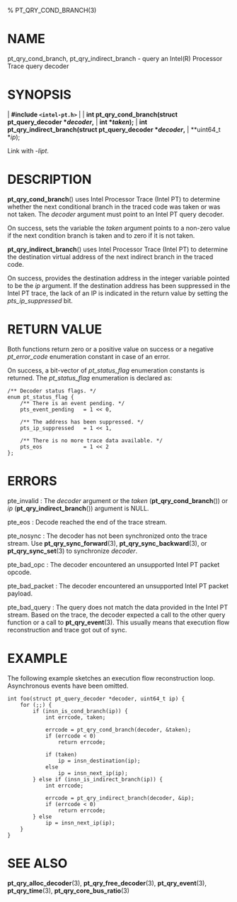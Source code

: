 % PT_QRY_COND_BRANCH(3)

<!---
 ! Copyright (C) 2015-2024 Intel Corporation
 ! SPDX-License-Identifier: BSD-3-Clause
 !
 ! Redistribution and use in source and binary forms, with or without
 ! modification, are permitted provided that the following conditions are met:
 !
 !  * Redistributions of source code must retain the above copyright notice,
 !    this list of conditions and the following disclaimer.
 !  * Redistributions in binary form must reproduce the above copyright notice,
 !    this list of conditions and the following disclaimer in the documentation
 !    and/or other materials provided with the distribution.
 !  * Neither the name of Intel Corporation nor the names of its contributors
 !    may be used to endorse or promote products derived from this software
 !    without specific prior written permission.
 !
 ! THIS SOFTWARE IS PROVIDED BY THE COPYRIGHT HOLDERS AND CONTRIBUTORS "AS IS"
 ! AND ANY EXPRESS OR IMPLIED WARRANTIES, INCLUDING, BUT NOT LIMITED TO, THE
 ! IMPLIED WARRANTIES OF MERCHANTABILITY AND FITNESS FOR A PARTICULAR PURPOSE
 ! ARE DISCLAIMED. IN NO EVENT SHALL THE COPYRIGHT OWNER OR CONTRIBUTORS BE
 ! LIABLE FOR ANY DIRECT, INDIRECT, INCIDENTAL, SPECIAL, EXEMPLARY, OR
 ! CONSEQUENTIAL DAMAGES (INCLUDING, BUT NOT LIMITED TO, PROCUREMENT OF
 ! SUBSTITUTE GOODS OR SERVICES; LOSS OF USE, DATA, OR PROFITS; OR BUSINESS
 ! INTERRUPTION) HOWEVER CAUSED AND ON ANY THEORY OF LIABILITY, WHETHER IN
 ! CONTRACT, STRICT LIABILITY, OR TORT (INCLUDING NEGLIGENCE OR OTHERWISE)
 ! ARISING IN ANY WAY OUT OF THE USE OF THIS SOFTWARE, EVEN IF ADVISED OF THE
 ! POSSIBILITY OF SUCH DAMAGE.
 !-->

# NAME

pt_qry_cond_branch, pt_qry_indirect_branch - query an Intel(R) Processor Trace
query decoder


# SYNOPSIS

| **\#include `<intel-pt.h>`**
|
| **int pt_qry_cond_branch(struct pt_query_decoder \**decoder*,**
|                        **int \**taken*);**
| **int pt_qry_indirect_branch(struct pt_query_decoder \**decoder*,**
|                            **uint64_t \**ip*);

Link with *-lipt*.


# DESCRIPTION

**pt_qry_cond_branch**() uses Intel Processor Trace (Intel PT) to determine
whether the next conditional branch in the traced code was taken or was not
taken.  The *decoder* argument must point to an Intel PT query decoder.

On success, sets the variable the *taken* argument points to a non-zero value
if the next condition branch is taken and to zero if it is not taken.

**pt_qry_indirect_branch**() uses Intel Processor Trace (Intel PT) to determine
the destination virtual address of the next indirect branch in the traced code.

On success, provides the destination address in the integer variable pointed to
be the *ip* argument.  If the destination address has been suppressed in the
Intel PT trace, the lack of an IP is indicated in the return value by setting
the *pts_ip_suppressed* bit.


# RETURN VALUE

Both functions return zero or a positive value on success or a negative
*pt_error_code* enumeration constant in case of an error.

On success, a bit-vector of *pt_status_flag* enumeration constants is returned.
The *pt_status_flag* enumeration is declared as:

~~~{.c}
/** Decoder status flags. */
enum pt_status_flag {
	/** There is an event pending. */
	pts_event_pending	= 1 << 0,

	/** The address has been suppressed. */
	pts_ip_suppressed	= 1 << 1,

	/** There is no more trace data available. */
	pts_eos				= 1 << 2
};
~~~


# ERRORS

pte_invalid
:   The *decoder* argument or the *taken* (**pt_qry_cond_branch**()) or *ip*
    (**pt_qry_indirect_branch**()) argument is NULL.

pte_eos
:   Decode reached the end of the trace stream.

pte_nosync
:   The decoder has not been synchronized onto the trace stream.  Use
    **pt_qry_sync_forward**(3), **pt_qry_sync_backward**(3), or
    **pt_qry_sync_set**(3) to synchronize *decoder*.

pte_bad_opc
:   The decoder encountered an unsupported Intel PT packet opcode.

pte_bad_packet
:   The decoder encountered an unsupported Intel PT packet payload.

pte_bad_query
:   The query does not match the data provided in the Intel PT stream.  Based on
    the trace, the decoder expected a call to the other query function or a call
    to **pt_qry_event**(3).  This usually means that execution flow
    reconstruction and trace got out of sync.


# EXAMPLE

The following example sketches an execution flow reconstruction loop.
Asynchronous events have been omitted.

~~~{.c}
int foo(struct pt_query_decoder *decoder, uint64_t ip) {
	for (;;) {
		if (insn_is_cond_branch(ip)) {
			int errcode, taken;

			errcode = pt_qry_cond_branch(decoder, &taken);
			if (errcode < 0)
				return errcode;

			if (taken)
				ip = insn_destination(ip);
			else
				ip = insn_next_ip(ip);
		} else if (insn_is_indirect_branch(ip)) {
			int errcode;

			errcode = pt_qry_indirect_branch(decoder, &ip);
			if (errcode < 0)
				return errcode;
		} else
			ip = insn_next_ip(ip);
	}
}
~~~


# SEE ALSO

**pt_qry_alloc_decoder**(3), **pt_qry_free_decoder**(3),
**pt_qry_event**(3), **pt_qry_time**(3), **pt_qry_core_bus_ratio**(3)
